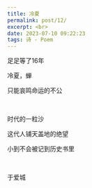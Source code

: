 ```yaml
---
title: 冷夏
permalink: post/12/
excerpt: <br>
date: 2023-07-10 09:22:23
tags: 诗 - Poem
---
```


足足等了16年

冷夏，蝉

只能哀鸣命运的不公

<br>

时代的一粒沙

这代人铺天盖地的绝望

小到不会被记到历史书里

<br>

于爱城